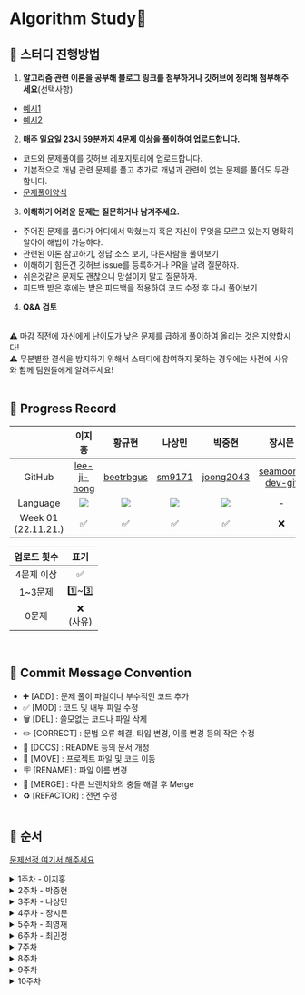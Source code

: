 # Algorithm Study📝

## 📍 스터디 진행방법
1. <b>알고리즘 관련 이론을 공부해 블로그 링크를 첨부하거나 깃허브에 정리해 첨부해주세요</b>(선택사항)
  - [예시1](https://gmlwjd9405.github.io/2018/05/06/algorithm-bubble-sort.html )
  - [예시2](https://github.com/AlgorismTest/coding-test-study/tree/main/%EC%9D%B4%EC%A7%80%ED%99%8D/%EA%B0%9C%EB%85%90%EC%A0%95%EB%A6%AC/1%EC%A3%BC%EC%B0%A8)

2. <b>매주 일요일 23시 59분까지 <b>4문제</b> 이상을 풀이하여 업로드합니다.</b>
  - 코드와 문제풀이를 깃허브 레포지토리에 업로드합니다. 
  - 기본적으로 개념 관련 문제를 풀고 추가로 개념과 관련이 없는 문제를 풀어도 무관합니다.
  - [문제풀이양식](https://github.com/AlgorismTest/coding-test-study/blob/main/solution%20template.md)
3. <b>이해하기 어려운 문제는 질문하거나 남겨주세요.</b>
  - 주어진 문제를 풀다가 어디에서 막혔는지 혹은 자신이 무엇을 모르고 있는지 명확히 알아야 해법이 가능하다.
  - 관련된 이론 참고하기, 정답 소스 보기, 다른사람들 풀이보기
  - 이해하기 힘든건 깃허브 issue를 등록하거나 PR을 날려 질문하자.
  - 쉬운것같은 문제도 괜찮으니 망설이지 말고 질문하자.
  - 피드백 받은 후에는 받은 피드백을 적용하여 코드 수정 후 다시 풀어보기
4. <b>Q&A 검토</b>
</br>
⚠️ 마감 직전에 자신에게 난이도가 낮은 문제를 급하게 풀이하여 올리는 것은 지양합시다!</br>
⚠️ 무분별한 결석을 방지하기 위해서 스터디에 참여하지 못하는 경우에는 사전에 사유와 함께 팀원들에게 알려주세요!
<br></br>

## 📍 Progress Record
| | 이지홍 | 황규현 | 나상민 | 박중현 | 장시문 | 최민정 |
| :---: | :---: | :---: | :---: | :---: | :---: | :---: |
| GitHub | [lee-ji-hong](https://github.com/lee-ji-hong) | [beetrbgus](https://github.com/beetrbgus) | [sm9171](https://github.com/sm9171) | [joong2043](https://github.com/joong2043) | [seamoon-dev-git](https://github.com/seamoon-dev-git) | [saiani1](https://github.com/saiani1) | [YoungJae123](https://github.com/YoungJae123) |
| Language | <img src="https://img.shields.io/badge/Javascript-yellow?style=for-the-badge-square&logo=Javascript&logoColor=F7DF1E"/> | <img src="https://img.shields.io/badge/Java-007396?style=flat-square&logo=Java&logoColor=white"/> | <img src="https://img.shields.io/badge/Java-007396?style=flat-square&logo=Java&logoColor=white"/> | <img src="https://img.shields.io/badge/Java-007396?style=flat-square&logo=Java&logoColor=white"/> | - | <img src="https://img.shields.io/badge/Python-3776AB?style=for-the-badge-square&logo=Python&logoColor=white"/> |
| Week 01</br>(22.11.21.) | ✅ | ✅ | ✅ | ✅ | ❌ | ✅ |

| 업로드 횟수 | 표기 |
| :---: | :---: |
| 4문제 이상 | ✅ |
| 1~3문제 | 1️⃣~3️⃣ |
| 0문제 | ❌ <br/>(사유) |

<br>

## 📍 Commit Message Convention
- ➕ [ADD] : 문제 풀이 파일이나 부수적인 코드 추가
- ✅ [MOD] : 코드 및 내부 파일 수정
- 🗑 [DEL] : 쓸모없는 코드나 파일 삭제
- ✏️ [CORRECT] : 문법 오류 해결, 타입 변경, 이름 변경 등의 작은 수정
- 📄 [DOCS] : README 등의 문서 개정
- 🚚 [MOVE] : 프로젝트 파일 및 코드 이동
- 🪧 [RENAME] : 파일 이름 변경
- 🔀 [MERGE] : 다른 브랜치와의 충돌 해결 후 Merge
- ♻️ [REFACTOR] : 전면 수정
<br></br>

## 📍 순서

[문제선정 여기서 해주세요](https://patiencelee.tistory.com/1072)

<details>
<summary>1주차 - 이지홍</summary>
<div markdown="1">
- 자료구조 1 (10828,10845)
</div>
<div markdown="2">
- 자료구조 1(연습)(10799,17413)
</div>
</details>
<details>
<summary>2주차 - 박중현</summary>
- 1918, 11656, 1978, 6588
<div markdown="1">
- 자료구조 1(참고)
</div>
<div markdown="2">
- 수학 1
</div>
</details>

<details>
<summary>3주차 - 나상민</summary>
<div markdown="1">
- 수학 1(연습)
</div>
<div markdown="2">
- 수학 1(참고)
</div>
</details>

<details>
<summary>4주차 - 장시문</summary>
<div markdown="1">
- 다이나믹 프로그래밍
</div>
<div markdown="2">
- 다이나믹 프로그래밍(연습)
</div>
</details>

<details>
<summary>5주차 - 최영재</summary>
<div markdown="1">
- 다이나믹 프로그래밍(도전)
</div>
<div markdown="2">
- 브루트 포스
</div>
</details>

<details>
<summary>6주차 - 최민정</summary>
<div markdown="1">
- 브루트 포스 (N과 M)
</div>
<div markdown="2">
- 브루트 포스 (순열)
</div>
</details>

<details>
<summary>7주차</summary>
<div markdown="1">
- 브루트 포스(재귀)
</div>
<div markdown="2">
- 브루트 포스(비트마스크)
</div>
</details>

<details>
<summary>8주차</summary>
<div markdown="1">
- 그래프 1
</div>
<div markdown="2">
- 그래프 1(연습)
</div>
</details>

<details>
<summary>9주차</summary>
<div markdown="1">
- 그래프 1(도전)
</div>
<div markdown="2">
- BFS
</div>
</details>

<details>
<summary>10주차</summary>
<div markdown="1">
- 트리 1
</div>
</details>

